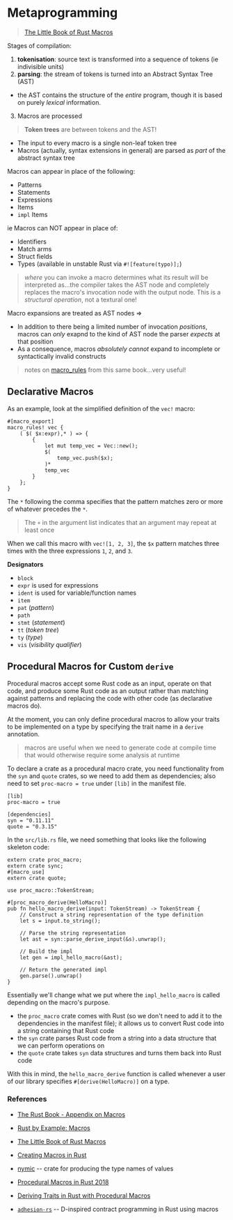 # Metaprogramming
> [The Little Book of Rust Macros](https://danielkeep.github.io/tlborm/book/mbe-README.html)

Stages of compilation:
1. **tokenisation**: source text is transformed into a sequence of tokens (ie indivisible units)
2. **parsing**: the stream of tokens is turned into an Abstract Syntax Tree (AST)
* the AST contains the structure of the *entire* program, though it is based on purely *lexical* information. 
3. Macros are processed

> **Token trees** are between tokens and the AST!

* The input to every macro is a single non-leaf token tree
* Macros (actually, syntax extensions in general) are parsed as *part* of the abstract syntax tree

Macros can appear in place of the following:
* Patterns
* Statements
* Expressions
* Items
* `impl` Items

ie Macros can NOT appear in place of:
* Identifiers
* Match arms
* Struct fields
* Types (available in unstable Rust via `#![feature(typo)];`)

> *where* you can invoke a macro determines what its result will be interpreted as...the compiler takes the AST node and completely replaces the macro's invocation node with the output node. This is a *structural operation*, not a textural one!

Macro expansions are treated as AST nodes =>
* In addition to there being a limited number of invocation *positions*, macros can *only* exapnd to the kind of AST node the parser *expects* at that position
* As a consequence, macros *absolutely cannot* expand to incomplete or syntactically invalid constructs

> notes on [macro_rules](./macro_rules.md) from this same book...very useful!

## Declarative Macros

As an example, look at the simplified definition of the `vec!` macro:

```
#[macro_export]
macro_rules! vec {
    ( $( $x:expr),* ) => {
        {
            let mut temp_vec = Vec::new();
            $(
                temp_vec.push($x);
            )*
            temp_vec
        }
    };
}
```

The `*` following the comma specifies that the pattern matches zero or more of whatever precedes the `*`.

> The `+` in the argument list indicates that an argument may repeat at least once

When we call this macro with ```vec![1, 2, 3]```, the `$x` pattern matches three times with the three expressions `1`, `2`, and `3`.

**Designators**<br>
* `block`
* `expr` is used for expressions
* `ident` is used for variable/function names
* `item`
* `pat` (*pattern*)
* `path`
* `stmt` (*statement*)
* `tt` (*token tree*)
* `ty` (*type*)
* `vis` (*visibility qualifier*)

## Procedural Macros for Custom ```derive```

Procedural macros accept some Rust code as an input, operate on that code, and produce some Rust code as an output rather than matching against patterns and replacing the code with other code (as declarative macros do). 

At the moment, you can only define procedural macros to allow your traits to be implemented on a type by specifying the trait name in a ```derive``` annotation.

> macros are useful when we need to generate code at compile time that would otherwise require some analysis at runtime

To declare a crate as a procedural macro crate, you need functionality from the `syn` and `quote` crates, so we need to add them as dependencies; also need to set `proc-macro = true` under `[lib]` in the manifest file.

```
[lib]
proc-macro = true

[dependencies]
syn = "0.11.11"
quote = "0.3.15"
```


In the `src/lib.rs` file, we need something that looks like the following skeleton code:

```
extern crate proc_macro;
extern crate sync;
#[macro_use]
extern crate quote;

use proc_macro::TokenStream;

#[proc_macro_derive(HelloMacro)]
pub fn hello_macro_derive(input: TokenStream) -> TokenStream {
    // Construct a string representation of the type definition
    let s = input.to_string();

    // Parse the string representation
    let ast = syn::parse_derive_input(&s).unwrap();

    // Build the impl
    let gen = impl_hello_macro(&ast);

    // Return the generated impl
    gen.parse().unwrap()
}
```

Essentially we'll change what we put where the `impl_hello_macro` is called depending on the macro's purpose.

* the `proc_macro` crate comes with Rust (so we don't need to add it to the dependencies in the manifest file); it allows us to convert Rust code into a string containing that Rust code
* the `syn` crate parses Rust code from a string into a data structure that we can perform operations on
* the `quote` crate takes `syn` data structures and turns them back into Rust code

With this in mind, the `hello_macro_derive` function is called whenever a user of our library specifies `#[derive(HelloMacro)]` on a type. 

### References

* [The Rust Book - Appendix on Macros](https://doc.rust-lang.org/book/second-edition/appendix-04-macros.html)
* [Rust by Example: Macros](https://doc.rust-lang.org/rust-by-example/macros.html)
* [The Little Book of Rust Macros](https://danielkeep.github.io/tlborm/book/mbe-README.html)

* [Creating Macros in Rust](https://hub.packtpub.com/creating-macros-in-rust-tutorial/)

* [nymic](https://github.com/myrrlyn/nymic) -- crate for producing the type names of values

* [Procedural Macros in Rust 2018](https://blog.rust-lang.org/2018/12/21/Procedural-Macros-in-Rust-2018.html)

* [Deriving Traits in Rust with Procedural Macros](https://naftuli.wtf/2019/01/02/rust-derive-macros/)

* [`adhesion-rs`](https://github.com/ErichDonGubler/adhesion-rs) -- D-inspired contract programming in Rust using macros